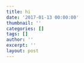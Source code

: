 ```yaml
---
title: hi
date: '2017-01-13 00:00:00'
thumbnail: ''
categories: []
tags: []
author: ''
excerpt: ''
layout: post
---
```

